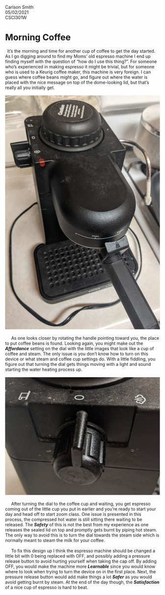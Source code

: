 Carlson Smith <br />
05/02/2021<br />
CSCI301W<br />

# Morning Coffee

&ensp;It’s the morning and time for another cup of coffee to get the day started.  As I go digging around to find my Moms’ old espresso machine I end up finding myself with the question of “how do I use this thing?”.  For someone who’s experienced in making espresso it might be trivial, but for someone who is used to a Keurig coffee maker, this machine is very foreign.  I can guess where coffee beans might go, and figure out where the water is placed with the nice message on top of the dome-looking lid, but that’s really all you initially get.<br />
<br />
![image](assets/espressoMachine.jpg)<br />
<br />
&nbsp;&nbsp;&nbsp;&nbsp;&nbsp;As one looks closer by rotating the handle pointing toward you, the place to put coffee beans is found.  Looking again, you might make out the ***Affordance*** setting on the dial with the little images that look like a cup of coffee and steam.  The only issue is you don’t know how to turn on this device or what steam and coffee cup settings do.  With a little fiddling, you figure out that turning the dial gets things moving with a light and sound starting the water heating process up.<br />
<br />
![image](assets/coffeeSetting.jpg)<br />
<br />
&nbsp;&nbsp;&nbsp;&nbsp;&nbsp;After turning the dial to the coffee cup and waiting, you get espresso coming out of the little cup you put in earlier and you’re ready to start your day and head off to start zoom class.  One issue is presented in this process, the compressed hot water is still sitting there waiting to be released.  The ***Safety*** of this is not the best from my experience as one releases the sealed lid on top and promptly gets burnt by piping hot steam.  The only way to avoid this is to turn the dial towards the steam side which is normally meant to steam the milk for your coffee.<br />
<br />
&nbsp;&nbsp;&nbsp;&nbsp;&nbsp;To fix this design up I think the espresso machine should be changed a little bit with 0 being replaced with OFF, and possibly adding a pressure release button to avoid hurting yourself when taking the cap off.  By adding OFF, you would make the machine more ***Learnable*** since you would know where to look when trying to turn the device on in the first place.  Next, the pressure release button would add make things a lot ***Safer*** as you would avoid getting burnt by steam.  At the end of the day though, the ***Satisfaction*** of a nice cup of espresso is hard to beat. <br />


